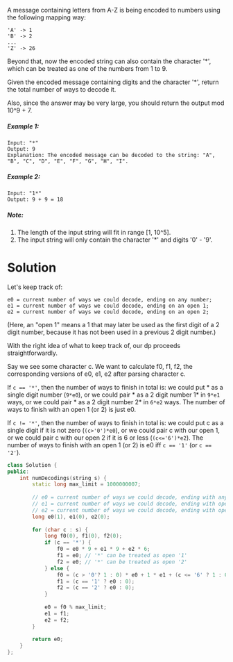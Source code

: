 A message containing letters from A-Z is being encoded to numbers using the following mapping way:

```
'A' -> 1
'B' -> 2
...
'Z' -> 26
```

Beyond that, now the encoded string can also contain the character '*', which can be treated as one of the numbers from 1 to 9.

Given the encoded message containing digits and the character '*', return the total number of ways to decode it.

Also, since the answer may be very large, you should return the output mod 10^9 + 7.

##### Example 1:

```
Input: "*"
Output: 9
Explanation: The encoded message can be decoded to the string: "A", "B", "C", "D", "E", "F", "G", "H", "I".
```

##### Example 2:

```
Input: "1*"
Output: 9 + 9 = 18
```

##### Note:

1. The length of the input string will fit in range [1, 10^5].
2. The input string will only contain the character '*' and digits '0' - '9'.

# Solution

Let's keep track of:

```
e0 = current number of ways we could decode, ending on any number;
e1 = current number of ways we could decode, ending on an open 1;
e2 = current number of ways we could decode, ending on an open 2;
```

(Here, an "open 1" means a 1 that may later be used as the first digit of a 2 digit number, because it has not been used in a previous 2 digit number.)

With the right idea of what to keep track of, our dp proceeds straightforwardly.

Say we see some character c. We want to calculate f0, f1, f2, the corresponding versions of e0, e1, e2 after parsing character c.

If ```c == '*'```, then the number of ways to finish in total is: we could put * as a single digit number (```9*e0```), or we could pair * as a 2 digit number 1* in ```9*e1``` ways, or we could pair * as a 2 digit number 2* in ```6*e2``` ways. The number of ways to finish with an open 1 (or 2) is just e0.

If ```c != '*'```, then the number of ways to finish in total is: we could put c as a single digit if it is not zero (```(c>'0')*e0```), or we could pair c with our open 1, or we could pair c with our open 2 if it is 6 or less (```(c<='6')*e2```). The number of ways to finish with an open 1 (or 2) is e0 iff ```c == '1'``` (or ```c == '2'```).

```cpp
class Solution {
public:
    int numDecodings(string s) {
        static long max_limit = 1000000007;
        
        // e0 = current number of ways we could decode, ending with any number;
        // e1 = current number of ways we could decode, ending with open 1;
        // e2 = current number of ways we could decode, ending with open 2;
        long e0(1), e1(0), e2(0);
        
        for (char c : s) {
            long f0(0), f1(0), f2(0);
            if (c == '*') {
                f0 = e0 * 9 + e1 * 9 + e2 * 6;
                f1 = e0; // '*' can be treated as open '1'
                f2 = e0; // '*' can be treated as open '2'
            } else {
                f0 = (c > '0'? 1 : 0) * e0 + 1 * e1 + (c <= '6' ? 1 : 0) * e2;
                f1 = (c == '1' ? e0 : 0);
                f2 = (c == '2' ? e0 : 0);
            }
            
            e0 = f0 % max_limit;
            e1 = f1;
            e2 = f2;
        }
        
        return e0;
    }
};
```
